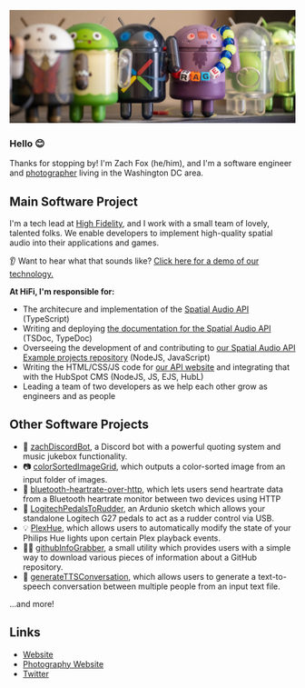 ![Header Image](./header.jpg)

### Hello 😊
Thanks for stopping by! I'm Zach Fox (he/him), and I'm a software engineer and [photographer](https://zachfox.photography) living in the Washington DC area.

## Main Software Project
I'm a tech lead at [High Fidelity](https://highfidelity.com), and I work with a small team of lovely, talented folks. We enable developers to implement high-quality spatial audio into their applications and games.

👂 Want to hear what that sounds like? [Click here for a demo of our technology.](https://map.highfidelity.com/x28jmHHCob/?mapJSON=https%3A%2F%2Fbackgrounds.highfidelity.com%2Fzaru6.json&x=21.72&y=33.68&o=1.41)

**At HiFi, I'm responsible for:**
- The architecure and implementation of the [Spatial Audio API](https://github.com/highfidelity/hifi-spatial-audio-js) (TypeScript)
- Writing and deploying [the documentation for the Spatial Audio API](https://docs.highfidelity.com) (TSDoc, TypeDoc)
- Overseeing the development of and contributing to [our Spatial Audio API Example projects repository](https://github.com/highfidelity/Spatial-Audio-API-Examples/) (NodeJS, JavaScript)
- Writing the HTML/CSS/JS code for [our API website](https://www.highfidelity.com/api) and integrating that with the HubSpot CMS (NodeJS, JS, EJS, HubL)
- Leading a team of two developers as we help each other grow as engineers and as people

## Other Software Projects
- 🤖 [zachDiscordBot](https://github.com/zfox23/zachDiscordBot), a Discord bot with a powerful quoting system and music jukebox functionality.
- 📷 [colorSortedImageGrid](https://github.com/zfox23/colorSortedImageGrid), which outputs a color-sorted image from an input folder of images.
- 💖 [bluetooth-heartrate-over-http](bluetooth-heartrate-over-http), which lets users send heartrate data from a Bluetooth heartrate monitor between two devices using HTTP
- 🚗 [LogitechPedalsToRudder](https://github.com/zfox23/LogitechPedalsToRudder), an Ardunio sketch which allows your standalone Logitech G27 pedals to act as a rudder control via USB.
- 💡 [PlexHue](https://github.com/zfox23/PlexHue), which allows users to automatically modify the state of your Philips Hue lights upon certain Plex playback events.
- 👨‍💻 [githubInfoGrabber](https://github.com/zfox23/githubInfoGrabber), a small utility which provides users with a simple way to download various pieces of information about a GitHub repository.
- 🤖 [generateTTSConversation](https://github.com/zfox23/generateTTSConversation), which allows users to generate a text-to-speech conversation between multiple people from an input text file.

...and more!

## Links
- [Website](https://afriendlyfox.com)
- [Photography Website](https://zachfox.photography)
- [Twitter](https://twitter.com/valefox)
